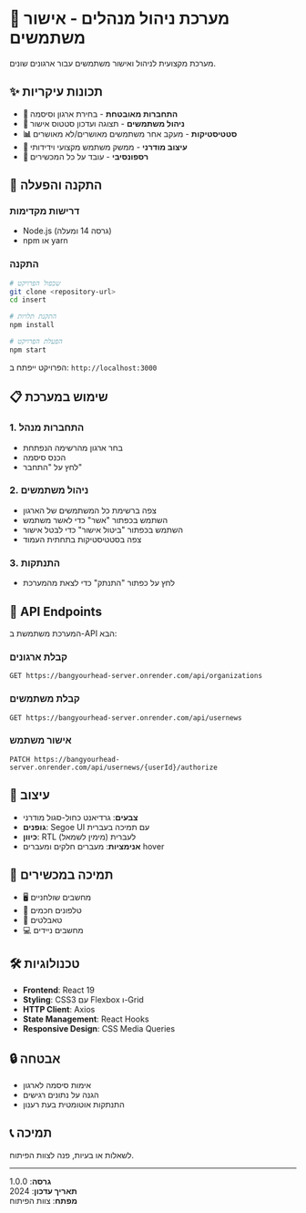 # 🔐 מערכת ניהול מנהלים - אישור משתמשים

מערכת מקצועית לניהול ואישור משתמשים עבור ארגונים שונים.

## ✨ תכונות עיקריות

- **🔐 התחברות מאובטחת** - בחירת ארגון וסיסמה
- **👥 ניהול משתמשים** - תצוגה ועדכון סטטוס אישור
- **📊 סטטיסטיקות** - מעקב אחר משתמשים מאושרים/לא מאושרים
- **🎨 עיצוב מודרני** - ממשק משתמש מקצועי וידידותי
- **📱 רספונסיבי** - עובד על כל המכשירים

## 🚀 התקנה והפעלה

### דרישות מקדימות
- Node.js (גרסה 14 ומעלה)
- npm או yarn

### התקנה
```bash
# שכפול הפרויקט
git clone <repository-url>
cd insert

# התקנת תלויות
npm install

# הפעלת הפרויקט
npm start
```

הפרויקט ייפתח ב: `http://localhost:3000`

## 📋 שימוש במערכת

### 1. התחברות מנהל
- בחר ארגון מהרשימה הנפתחת
- הכנס סיסמה
- לחץ על "התחבר"

### 2. ניהול משתמשים
- צפה ברשימת כל המשתמשים של הארגון
- השתמש בכפתור "אשר" כדי לאשר משתמש
- השתמש בכפתור "ביטול אישור" כדי לבטל אישור
- צפה בסטטיסטיקות בתחתית העמוד

### 3. התנתקות
- לחץ על כפתור "התנתק" כדי לצאת מהמערכת

## 🔧 API Endpoints

המערכת משתמשת ב-API הבא:

### קבלת ארגונים
```
GET https://bangyourhead-server.onrender.com/api/organizations
```

### קבלת משתמשים
```
GET https://bangyourhead-server.onrender.com/api/usernews
```

### אישור משתמש
```
PATCH https://bangyourhead-server.onrender.com/api/usernews/{userId}/authorize
```

## 🎨 עיצוב

- **צבעים**: גרדיאנט כחול-סגול מודרני
- **גופנים**: Segoe UI עם תמיכה בעברית
- **כיוון**: RTL (מימין לשמאל) לעברית
- **אנימציות**: מעברים חלקים ומעברים hover

## 📱 תמיכה במכשירים

- 🖥️ מחשבים שולחניים
- 📱 טלפונים חכמים
- 📱 טאבלטים
- 💻 מחשבים ניידים

## 🛠️ טכנולוגיות

- **Frontend**: React 19
- **Styling**: CSS3 עם Flexbox ו-Grid
- **HTTP Client**: Axios
- **State Management**: React Hooks
- **Responsive Design**: CSS Media Queries

## 🔒 אבטחה

- אימות סיסמה לארגון
- הגנה על נתונים רגישים
- התנתקות אוטומטית בעת רענון

## 📞 תמיכה

לשאלות או בעיות, פנה לצוות הפיתוח.

---

**גרסה**: 1.0.0  
**תאריך עדכון**: 2024  
**מפתח**: צוות הפיתוח
